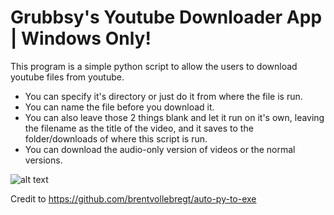 
# Grubbsy's Youtube Downloader App | Windows Only!

This program is a simple python script to allow the users to download youtube files from youtube.
- You can specify it's directory or just do it from where the file is run.
- You can name the file before you download it. 
- You can also leave those 2 things blank and let it run on it's own, leaving the filename as the title of the video, and it saves to the folder/downloads of where this script is run.
- You can download the audio-only version of videos or the normal versions. 


![alt text](https://imgur.com/MKZZzkv.png)

Credit to 
https://github.com/brentvollebregt/auto-py-to-exe
